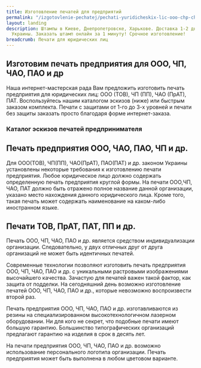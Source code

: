 ```yaml
---
title: Изготовление печатей для предприятий
permalink: "/izgotovlenie-pechatej/pechati-yuridicheskix-lic-ooo-chp-chao-pat-i-dr/"
layout: landing
description: Штампы в Киеве, Днепропетровске, Харькове. Доставка 1-2 дня в любую точку
  Украины. Заказать штамп онлайн за 1 минуту! Срочное изготовление!
breadcrumb: Печати для юридических лиц
---
```


## Изготовим печать предприятия для ООО, ЧП, ЧАО, ПАО и др ##
Наша интернет-мастерская рада Вам предложить изготовить печать предприятия для юридических лиц: ООО (ТОВ), ЧП (ПП), ЧАО (ПрАТ), ПАТ.
Воспользуйтесь нашим каталогом эскизов (ниже) или быстрым заказом комплекта. Печати с защитами от 1-го до 3-х уровней и печати без защиты заказать просто благодаря форме интернет-заказа.

### Каталог эскизов печатей предпринимателя ###


## Печать предприятия ООО, ЧАО, ПАО, ЧП и др. ##
Для ООО(ТОВ), ЧП(ПП), ЧАО(ПрАТ), ПАО(ПАТ) и др. законом Украины установлены некоторые требования к изготовлению печати предприятия. Любое юридическое лицо должно содержать определенную печать предприятия круглой формы. На печати ООО,ЧП, ЧАО, ПАТ должно быть отражено полное название данной организации, указано место нахождения данного юридического лица. Кроме того, такая печать может содержать наименование на каком-либо иностранном языке.


## Печати ТОВ, ПрАТ, ПАТ, ПП и др. ##
Печать ООО, ЧП, ЧАО, ПАО и др. является средством индивидуализации организации. Следовательно, у двух отличных друг от друга организаций не может быть идентичных печатей.

Современные технологии позволяют изготовить печать предприятия ООО, ЧП, ЧАО, ПАО и др. с уникальными растровыми изображениями высочайшего качества. Зачастую для печатей важен такой фактор, как защита от подделки. На сегодняшний день возможно изготовление печатей ООО, ЧП, ЧАО, ПАО и др., которые невозможно воспроизвести второй раз.

Печать предприятия ООО, ЧП, ЧАО, ПАО и др. изготавливаются из резины на специализированном высокотехнологичном лазерном оборудовании. Ни для кого не секрет, что подобные печати имеют большую гарантию. Большинство типографических организаций предлагают гарантию на изделия в срок в десять лет.

На печати предприятия ООО, ЧП, ЧАО, ПАО и др. возможно использование персонального логотипа организации. Печать предприятия может быть выполнена в любом цветовом варианте.